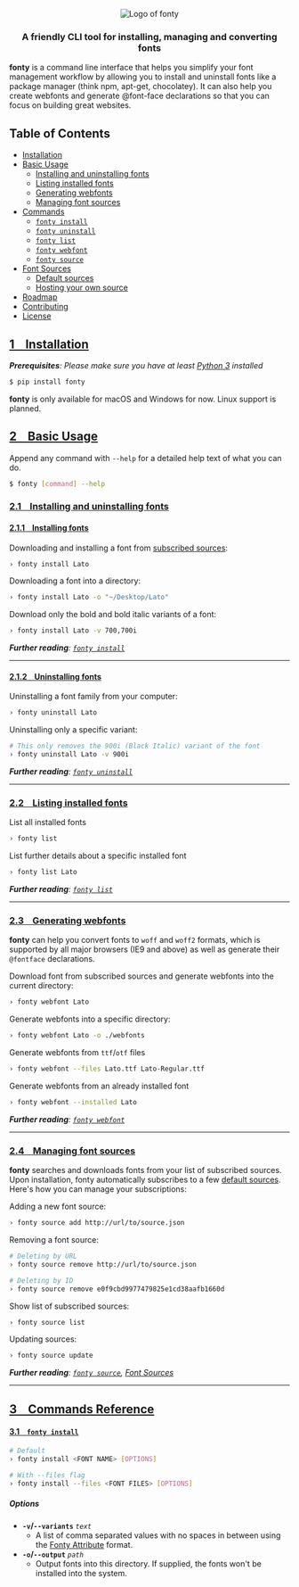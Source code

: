 <p align="center">
  <img src="https://raw.githubusercontent.com/jamesssooi/fonty/feat/readme/art/logo.png" alt="Logo of fonty">
</p>

<h3 align="center">A friendly CLI tool for installing, managing and converting fonts</h3>

**fonty** is a command line interface that helps you simplify your font management workflow by allowing you to install and uninstall fonts like a package manager (think npm, apt-get, chocolatey). It can also help you create webfonts and generate @font-face declarations so that you can focus on building great websites.
## Table of Contents
* [Installation](#installation)
* [Basic Usage](#)
    * [Installing and uninstalling fonts](#)
    * [Listing installed fonts](#)
    * [Generating webfonts](#)
    * [Managing font sources](#)
* [Commands](#)
    * [`fonty install`](#)
    * [`fonty uninstall`](#)
    * [`fonty list`](#)
    * [`fonty webfont`](#)
    * [`fonty source`](#)
* [Font Sources](#)
    * [Default sources](#)
    * [Hosting your own source](#)
* [Roadmap](#)
* [Contributing](#)
* [License](#)

## [1 &nbsp;&nbsp; Installation](#)
*__Prerequisites__: Please make sure you have at least [Python 3](https://www.python.org/downloads/) installed*

```bash
$ pip install fonty
```

**fonty** is only available for macOS and Windows for now. Linux support is planned.

## [2 &nbsp;&nbsp; Basic Usage](#)
Append any command with `--help` for a detailed help text of what you can do.
```bash
$ fonty [command] --help
```

### [2.1 &nbsp;&nbsp; Installing and uninstalling fonts](#)
#### [2.1.1 &nbsp;&nbsp; Installing fonts](#)
Downloading and installing a font from [subscribed sources](#):
```bash
› fonty install Lato
```

Downloading a font into a directory:
```bash
› fonty install Lato -o "~/Desktop/Lato"
```

Download only the bold and bold italic variants of a font:
```bash
› fonty install Lato -v 700,700i
```

*__Further reading__: [`fonty install`](#)*

---

#### [2.1.2 &nbsp;&nbsp; Uninstalling fonts](#)
Uninstalling a font family from your computer:
```bash
› fonty uninstall Lato
```

Uninstalling only a specific variant:
```bash
# This only removes the 900i (Black Italic) variant of the font
› fonty uninstall Lato -v 900i
```

*__Further reading__: [`fonty uninstall`](#)*

---

### [2.2 &nbsp;&nbsp; Listing installed fonts](#)
List all installed fonts
```bash
› fonty list
```

List further details about a specific installed font
```bash
› fonty list Lato
```

*__Further reading__: [`fonty list`](#)*

---

### [2.3 &nbsp;&nbsp; Generating webfonts](#)
**fonty** can help you convert fonts to `woff` and `woff2` formats, which is supported by all major browsers (IE9 and above) as well as generate their `@fontface` declarations.

Download font from subscribed sources and generate webfonts into the current directory:
```bash
› fonty webfont Lato
```

Generate webfonts into a specific directory:
```bash
› fonty webfont Lato -o ./webfonts
```

Generate webfonts from `ttf`/`otf` files
```bash
› fonty webfont --files Lato.ttf Lato-Regular.ttf
```

Generate webfonts from an already installed font
```bash
› fonty webfont --installed Lato
```

*__Further reading__: [`fonty webfont`](#)*

---

### [2.4 &nbsp;&nbsp; Managing font sources](#)
**fonty** searches and downloads fonts from your list of subscribed sources. Upon installation, fonty automatically subscribes to a few [default sources](#). Here's how you can manage your subscriptions:

Adding a new font source:
```bash
› fonty source add http://url/to/source.json
```

Removing a font source:
```bash
# Deleting by URL
› fonty source remove http://url/to/source.json

# Deleting by ID
› fonty source remove e0f9cbd9977479825e1cd38aafb1660d
```

Show list of subscribed sources:
```bash
› fonty source list
```

Updating sources:
```bash
› fonty source update
```

*__Further reading__: [`fonty source`](#), [Font Sources](#)*

---

## [3 &nbsp;&nbsp; Commands Reference](#)

#### [3.1 &nbsp;&nbsp; `fonty install`](#)
```bash
# Default
› fonty install <FONT NAME> [OPTIONS]

# With --files flag
› fonty install --files <FONT FILES> [OPTIONS]
```

##### Options

* **`-v`/`--variants`** *`text`*
    * A list of comma separated values with no spaces in between using the [Fonty Attribute](#) format.
* **`-o`/`--output`** *`path`*
    * Output fonts into this directory. If supplied, the fonts won't be installed into the system.